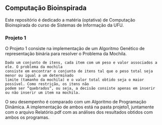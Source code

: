 ## Computação Bioinspirada

Este repositório é dedicado a matéria (optativa) de Computação Bioinspirada do curso de Sistemas de Informação da UFU.

### Projeto 1

O Projeto 1 consiste na implementação de um Algoritmo Genético de representação binária para resolver o Problema da Mochila.

```
Dado um conjunto de itens, cada item com um peso e valor associados a ele. O problema da mochila 
consiste em encontrar o conjunto de itens tal que o peso total seja menor ou igual a um determinado 
limite (tamanho da mochila) e o valor total obtido seja o maior possível. Como restrição, os itens não 
podem ser “quebrados”, ou seja, a decisão consiste apenas em inserir ou não inserir um item na mochila.
```

O seu desempenho é comparado com um Algoritmo de Programação Dinâmica. A implementação de ambos está na pasta projeto1, juntamente
com o arquivo Relatório.pdf com as análises dos resultados obtidos com ambos os programas.
